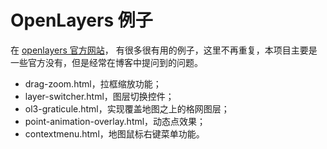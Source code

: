 # OpenLayers 例子
在 [openlayers 官方网站](http://openlayers.org/en/latest/examples)， 有很多很有用的例子，这里不再重复，本项目主要是一些官方没有，但是经常在博客中提问到的问题。

- drag-zoom.html，拉框缩放功能；
- layer-switcher.html，图层切换控件；
- ol3-graticule.html，实现覆盖地图之上的格网图层；
- point-animation-overlay.html，动态点效果；
- contextmenu.html，地图鼠标右键菜单功能。